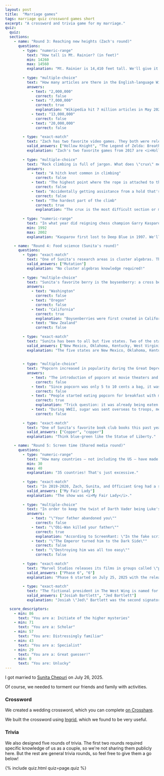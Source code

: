 ```yaml
---
layout: post
title:  "Marriage games"
tags: marriage quiz crossword games short
excerpt: "A crossword and trivia game for my marriage."
quiz:
  quiz:
  sections:
    - name: "Round 3: Reaching new heights (Zach's round)"
      questions:
        - type: "numeric-range"
          text: "How tall is Mt. Rainier? (in feet)"
          min: 14260
          max: 14560
          explanation: "Mt. Rainier is 14,410 feet tall. We'll give it to you within 150 feet!"
        
        - type: "multiple-choice"
          text: "How many articles are there in the English-language Wikipedia (as of July 2025)?"
          answers:
            - text: "2,000,000"
              correct: false
            - text: "7,000,000"
              correct: true
              explanation: "Wikipedia hit 7 million articles in May 2025!"
            - text: "13,000,000"
              correct: false
            - text: "20,000,000"
              correct: false
        
        - type: "exact-match"
          text: "Zach has two favorite video games. They both were released in 2017 and are playable on the Nintendo Switch console. Name one."
          valid_answers: ["Hollow Knight", "The Legend of Zelda: Breath of the Wild", "The Legend of Zelda", "Breath of the Wild", "BOTW", "LOZ", "Zelda", "Legend of Zelda"]
          explanation: "Zach's two favorite games from 2017 are <i>Hollow Knight</i> and <i>The Legend of Zelda: Breath of the Wild</i>."
        
        - type: "multiple-choice"
          text: "Rock climbing is full of jargon. What does \"crux\" mean?"
          answers:
            - text: "A hitch knot common in climbing"
              correct: false
            - text: "The highest point where the rope is attached to the wall"
              correct: false
            - text: "Accidentally getting assistance from a hold that's not part of the climb"
              correct: false
            - text: "The hardest part of the climb"
              correct: true
              explanation: "The crux is the most difficult section or move on a climbing route."
        
        - type: "numeric-range"
          text: "In what year did reigning chess champion Garry Kasparov first lose to the chess computer Deep Blue?"
          min: 1992
          max: 2002
          explanation: "Kasparov first lost to Deep Blue in 1997. We'll give it to you within five years."

    - name: "Round 4: Food science (Sunita's round)"
      questions:
        - type: "exact-match"
          text: "One of Sunita's research areas is cluster algebras. The main process underlying the combinatorial structure of a cluster algebra is named for the process of alteration in a DNA sequence. What is this process called?"
          valid_answers: ["Mutation"]
          explanation: "No cluster algebras knowledge required!"
        
        - type: "multiple-choice"
          text: "Sunita's favorite berry is the boysenberry: a cross between a raspberry, a blackberry, a dewberry, and a loganberry. Where were boysenberries first created?"
          answers:
            - text: "Washington"
              correct: false
            - text: "Oregon"
              correct: false
            - text: "California"
              correct: true
              explanation: "Boysenberries were first created in California. Oregon is the US state that grows the most boysenberries, New Zealand is the country that grows the most boysenberries, and Washington is where Zach and Sunita got married."
            - text: "New Zealand"
              correct: false
        
        - type: "exact-match"
          text: "Sunita has been to all but five states. Two of the states border Colorado and Texas, two of the states border Ohio and Virginia, and two of the states touch each other at exactly one point. What are the five states?"
          valid_answers: ["New Mexico, Oklahoma, Kentucky, West Virginia, Utah"]
          explanation: "The five states are New Mexico, Oklahoma, Kentucky, West Virginia, and Utah. The quiz validation doesn't support this entry, so give yourself a point if you got it right."
        
        
        - type: "multiple-choice"
          text: "Popcorn increased in popularity during the Great Depression and WWII. Which of the following was NOT a reason why?"
          answers:
            - text: "The introduction of popcorn at movie theaters and the rise of \"talking pictures\""
              correct: false
            - text: "Since popcorn was only 5 to 10 cents a bag, it was a treat most families could still afford"
              correct: false
            - text: "People started eating popcorn for breakfast with milk or cream (as we would eat cereal)"
              correct: true
              explanation: "Trick question: it was already being eaten with milk before the Great Depression!"
            - text: "During WWII, sugar was sent overseas to troops, meaning there was not much candy available in the US"
              correct: false
        
        - type: "exact-match"
          text: "One of Sunita's favorite book club books this past year was Remarkably Bright Creatures, which features an octopus as a main character. While human blood is red because of the iron we use to transport oxygen in our blood, octopus blood is blue because they use what other element to transport oxygen in their blood?"
          valid_answers: ["Copper", "copper"]
          explanation: "Think blue-green like the Statue of Liberty."

    - name: "Round 5: Screen time (Shared media round)"
      questions:
        - type: "numeric-range"
          text: "How many countries – not including the US – have made international versions of The Bachelor?"
          min: 30
          max: 40
          explanation: "35 countries! That's just excessive."
        
        - type: "exact-match"
          text: "In 2019-2020, Zach, Sunita, and Officiant Greg had a subscription to the Broadway on Hennepin series at the Orpheum. The last show they saw before COVID hit was a Lerner and Loewe musical based on the play <i>Pygmalion</i>. What is this show called?"
          valid_answers: ["My Fair Lady"]
          explanation: "The show was <i>My Fair Lady</i>."
        
        - type: "multiple-choice"
          text: "In order to keep the twist of Darth Vader being Luke's father secret, the line \"No, I am your father\" was left out of the script and only told to the actors in the scene. Instead, what did Vader tell Luke happened to his father in the script?"
          answers:
            - text: "\"Your father abandoned you\""
              correct: false
            - text: "\"Obi-Wan killed your father\""
              correct: true
              explanation: "According to ScreenRant: \"In the fake script, Vader’s line was replaced from 'I am your father,' to 'Obi-Wan killed your father.'"
            - text: "\"The Emperor turned him to the Dark Side\""
              correct: false
            - text: "\"Destroying him was all too easy\""
              correct: false
        
        - type: "exact-match"
          text: "Marvel Studios releases its films in groups called \"phases\". Phase 1 began in 2008 with the release of <i>Iron Man</i>. A new Marvel phase started in July 2025. What number is that phase?"
          valid_answers: ["Phase 6", "6"]
          explanation: "Phase 6 started on July 25, 2025 with the release of <i>The Fantastic Four: First Steps</i>."
        
        - type: "exact-match"
          text: "The fictional president in The West Wing is named for the second signatory of the Declaration of Independence. What is his name?"
          valid_answers: ["Josiah Bartlett", "Jed Bartlett"]
          explanation: "Josiah \"Jed\" Bartlett was the second signatory of the Declaration of Independence."

  score_descriptors:
    - min: 86
      text: "You are a: Initiate of the higher mysteries"
    - min: 71
      text: "You are a: Scholar"
    - min: 57
      text: "You are: Distressingly familiar"
    - min: 43
      text: "You are a: Specialist"
    - min: 29
      text: "You are a: Great guesser!"
    - min: 0
      text: "You are: Unlucky"
---
```


I got married to [Sunita Chepuri](https://sites.google.com/view/sunita-chepuri/home) on July 26, 2025.

Of course, we needed to torment our friends and family with activities.

### Crossword

We created a wedding crossword, which you can complete [on Crosshare](https://crosshare.org/crosswords/ZbnQobmwr3i50mzBEK6K/zachsunita-wedding).

We built the crossword using [Ingrid](https://ingrid.cx/), which we found to be very useful.

### Trivia

We also designed five rounds of trivia. The first two rounds required specific knowledge of us as a couple, so we're not sharing them publicly here. But the rest are general trivia rounds, so feel free to give them a go below!

{% include quiz.html quiz=page.quiz %}
